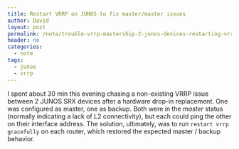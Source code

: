 ```yaml
---
title: Restart VRRP on JUNOS to fix master/master issues
author: David
layout: post
permalink: /note/trouble-vrrp-mastership-2-junos-devices-restarting-vrrp-can-fix/
header: no
categories:
  - note
tags:
  - junos
  - vrrp
---
```

I spent about 30 min this evening chasing a non-existing VRRP issue between 2 JUNOS SRX devices after a hardware drop-in replacement. One was configured as master, one as backup. Both were in the _master_ status (normally indicating a lack of L2 connectivity), but each could ping the other on their interface address. The solution, ultimately, was to run `restart vrrp gracefully` on each router, which restored the expected master / backup behavior.
